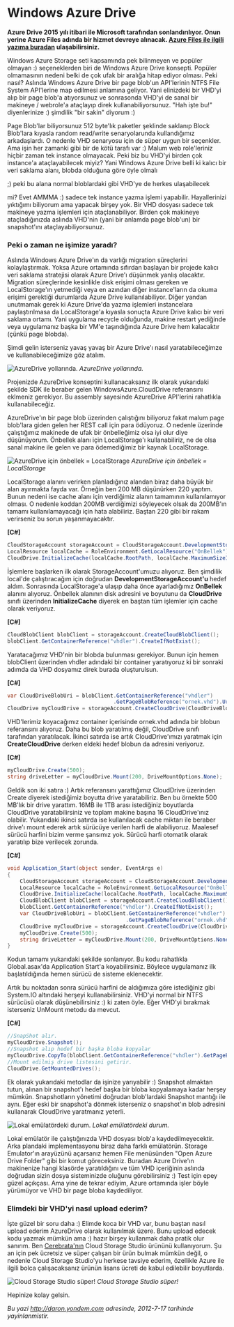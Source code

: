 # Windows Azure Drive 

**Azure Drive 2015 yılı itibari ile Microsoft tarafından
sonlandırılıyor. Onun yerine Azure Files adında bir hizmet devreye
alınacak. [Azure Files ile ilgili yazıma
buradan](http://daron.yondem.com/software/post/Azure_Files_Nedir_Nasil_Kullanilir)
ulaşabilirsiniz.**

Windows Azure Storage seti kapsamında pek bilinmeyen ve popüler olmayan
:) seçeneklerden biri de Windows Azure Drive konsepti. Popüler
olmamasının nedeni belki de çok ufak bir aralığa hitap ediyor olması.
Peki nasıl? Aslında Windows Azure Drive bir page blob'un API'lerinin
NTFS File System API'lerine map edilmesi anlamına geliyor. Yani
elinizdeki bir VHD'yi alıp bir page blob'a atıyorsunuz ve sonrasonda
VHD'yi de sanal bir makineye / webrole'a ataçlayıp direk
kullanabiliyorsunuz. "Hah işte bu!" diyenlerinize :) şimdilik "bir
sakin" diyorum :)

Page Blob'lar biliyorsunuz 512 byte'lık paketler şeklinde saklanıp Block
Blob'lara kıyasla random read/write senaryolarunda kullandığımız
arkadaşlardı. O nedenle VHD senaryosu için de süper uygun bir seçenkler.
Ama işin her zamanki gibi bir de kötü tarafı var :) Malum web
role'leriniz hiçbir zaman tek instance olmayacak. Peki biz bu VHD'yi
birden çok instance'a ataçlayabilecek miyiz? Yani Windows Azure Drive
belli ki kalıcı bir veri saklama alanı, blobda olduğuna göre öyle olmalı

;) peki bu alana normal bloblardaki gibi VHD'ye de herkes ulaşabilecek 

mi? Evet AMMMA :) sadece tek instance yazma işlemi yapabilir.
Hayallerinizi yıktığımı biliyorum ama yapacak birşey yok. Bir VHD
dosyası sadece tek makineye yazma işlemleri için ataçlanabiliyor. Birden
çok makineye ataçladığınızda aslında VHD'nin (yani bir anlamda page
blob'un) bir snapshot'ını ataçlayabiliyorsunuz.

### Peki o zaman ne işimize yaradı?  

Aslında Windows Azure Drive'ın da varlığı migration süreçlerini
kolaylaştırmak. Yoksa Azure ortamında sıfırdan başlayan bir projede
kalıcı veri saklama stratejisi olarak Azure Drive'ı düşünmek yanlış
olacaktır. Migration süreçlerinde kesinlikle disk erişimi olması gereken
ve LocalStorage'ın yetmediği veya en azından diğer instance'ların da
okuma erişimi gerektiği durumlarda Azure Drive kullanılabiliyor. Diğer
yandan unutmamak gerek ki Azure Drive'da yazma işlemleri instancelara
paylaştırılmasa da LocalStorage'a kıyasla sonuçta Azure Drive kalıcı bir
veri saklama ortamı. Yani uygulama recycle olduğunda, makine restart
yediğinde veya uygulamanız başka bir VM'e taşındığında Azure Drive hem
kalacaktır (çünkü page blobda).

Şimdi gelin isterseniz yavaş yavaş bir Azure Drive'ı nasıl
yaratabileceğimze ve kullanabileceğimize göz atalım.

![AzureDrive
yollarında.](media/Windows_Azure_Drive/clouddrive.png)
*AzureDrive yollarında.*

Projenizde AzureDrive konseptini kullanacaksanız ilk olarak yukarıdaki
şekilde SDK ile beraber gelen WindowsAzure.CloudDrive referansını
eklmeniz gerekiyor. Bu assembly sayesinde AzureDrive API'lerini
rahatlıkla kullanabileceğiz.

AzureDrive'ın bir page blob üzerinden çalıştığını biliyoruz fakat malum
page blob'lara giden gelen her REST call için para ödüyoruz. O nedenle
üzerinde çalıştığımız makinede de ufak bir önbelleğimiz olsa iyi olur
diye düşünüyorum. Önbellek alanı için LocalStorage'ı kullanabiliriz, ne
de olsa sanal makine ile gelen ve para ödemediğimiz bir kaynak
LocalStorage.

![AzureDrive için önbellek =
LocalStorage](media/Windows_Azure_Drive/clouddrive2.png)
*AzureDrive için önbellek = LocalStorage*

LocalStorage alanını verirken planladığınız alandan biraz daha büyük bir
alan ayırmakta fayda var. Örneğin ben 200 MB düşünürken 220 yaptım.
Bunun nedeni ise cache alanı için verdiğimiz alanın tamamının
kullanılamıyor olması. O nedenle koddan 200MB verdiğimizi söyleyecek
olsak da 200MB'ın tamamı kullanılamayacağı için hata alabiliriz. Baştan
220 gibi bir rakam verirseniz bu sorun yaşanmayacaktır.

**[C\#]**
```cs
CloudStorageAccount storageAccount = CloudStorageAccount.DevelopmentStorageAccount;
LocalResource localCache = RoleEnvironment.GetLocalResource("OnBellek");
CloudDrive.InitializeCache(localCache.RootPath, localCache.MaximumSizeInMegabytes);
```

İşlemlere başlarken ilk olarak StorageAccount'umuzu alıyoruz. Ben
şimdilik local'de çalıştıracağım için doğrudan
**DevelopmentStorageAccount'u** hedef aldım. Sonrasında LocalStorage'a
ulaşıp daha önce ayarladığımız **OnBellek** alanını alıyoruz. Önbellek
alanının disk adresini ve boyutunu da **CloudDrive** sınıfı üzerinden
**InitializeCache** diyerek en baştan tüm işlemler için cache olarak
veriyoruz.

**[C\#]**
```cs
CloudBlobClient blobClient = storageAccount.CreateCloudBlobClient();
blobClient.GetContainerReference("vhdler").CreateIfNotExist();
```

Yaratacağımız VHD'nin bir blobda bulunması gerekiyor. Bunun için hemen
blobClient üzerinden vhdler adındaki bir container yaratıyoruz ki bir
sonraki adımda da VHD dosyamız direk burada oluşturulsun.

**[C\#]**
```cs
var CloudDriveBlobUri = blobClient.GetContainerReference("vhdler")
                                  .GetPageBlobReference("ornek.vhd").Uri.ToString();
CloudDrive myCloudDrive = storageAccount.CreateCloudDrive(CloudDriveBlobUri);
```

VHD'lerimiz koyacağımız container içerisinde ornek.vhd adında bir blobun
referansını alıyoruz. Daha bu blob yaratılmış değil, CloudDrive sınıfı
tarafından yaratılacak. İkinci satırda ise artık CloudDrive'ımızı
yaratmak için **CreateCloudDrive** derken eldeki hedef blobun da
adresini veriyoruz.

**[C\#]**
```cs
myCloudDrive.Create(500); 
string driveLetter = myCloudDrive.Mount(200, DriveMountOptions.None);
```

Geldik son iki satıra :) Artık referansını yarattığımız CloudDrive
üzerinden Create diyerek istediğimiz boyutta drive yaratabiliriz. Ben bu
örnekte 500 MB'lık bir drive yarattım. 16MB ile 1TB arası istediğiniz
boyutlarda CloudDrive yaratabilirsiniz ve toplam makine başına 16
CloudDrive'ınız olabilir. Yukarıdaki ikinci satırda ise kullanılacak
cache miktarı ile beraber drive'ı mount ederek artık sürücüye verilen
harfi de alabiliyoruz. Maalesef sürücü harfini bizim verme şansımız yok.
Sürücü harfi otomatik olarak yaratılıp bize verilecek zorunda.

**[C\#]**
```cs
void Application_Start(object sender, EventArgs e)
{
    CloudStorageAccount storageAccount = CloudStorageAccount.DevelopmentStorageAccount;
    LocalResource localCache = RoleEnvironment.GetLocalResource("OnBellek");
    CloudDrive.InitializeCache(localCache.RootPath, localCache.MaximumSizeInMegabytes);
    CloudBlobClient blobClient = storageAccount.CreateCloudBlobClient();
    blobClient.GetContainerReference("vhdler").CreateIfNotExist();
    var CloudDriveBlobUri = blobClient.GetContainerReference("vhdler")
                                      .GetPageBlobReference("ornek.vhd").Uri.ToString();
    CloudDrive myCloudDrive = storageAccount.CreateCloudDrive(CloudDriveBlobUri);
    myCloudDrive.Create(500); 
    string driveLetter = myCloudDrive.Mount(200, DriveMountOptions.None);
}
```

Kodun tamamı yukarıdaki şekilde sonlanıyor. Bu kodu rahatlıkla
Global.asax'da Application Start'a koyabilirsiniz. Böylece uygulamanız
ilk başlatıldığında hemen sürücü de sisteme eklenecektir.

Artık bu noktadan sonra sürücü harfini de aldığımıza göre istediğiniz
gibi System.IO altındaki herşeyi kullanabilirsiniz. VHD'yi normal bir
NTFS sürücüsü olarak düşünebilirsiniz :) ki zaten öyle. Eğer VHD'yi
bırakmak isterseniz UnMount metodu da mevcut.

**[C\#]**
```cs
//SnapShot alır.
myCloudDrive.Snapshot();
//Snapshot alıp hedef bir başka bloba kopyalar
myCloudDrive.CopyTo(blobClient.GetContainerReference("vhdler").GetPageBlobReference("kopya.vhd").Uri);
//Mount edilmiş drive listesini getirir.
CloudDrive.GetMountedDrives();
```

Ek olarak yukarıdaki metodlar da işinize yarıyabilir :) Snapshot
almaktan tutun, alınan bir snapshot'ı hedef başka bir bloba kopyalamaya
kadar herşey mümkün. Snapshotların yönetimi doğrudan blob'lardaki
Snapshot mantığı ile aynı. Eğer eski bir snapshot'a dönmek isterseniz o
snapshot'ın blob adresini kullanarak CloudDrive yaratmanız yeterli.

![Lokal emülatördeki
durum.](media/Windows_Azure_Drive/clouddrive3.png)
*Lokal emülatördeki durum.*

Lokal emülatör ile çalıştığınızda VHD dosyası blob'a kaydedilmeyecektir.
Arka plandaki implementasyonu biraz daha farklı emülatörün. Storage
Emulator'ın arayüzünü açarsanız hemen File menüsünden "Open Azure Drive
Folder" gibi bir komut göreceksiniz. Buradan Azure Drive'ın makinenize
hangi klasörde yaratıldığını ve tüm VHD içeriğinin aslında doğrudan
sizin dosya sisteminizde oluğunu görebilirsiniz :) Test için epey güzel
açıkçası. Ama yine de tekrar ediyim, Azure ortamında işler böyle
yürümüyor ve VHD bir page bloba kaydediliyor.

### Elimdeki bir VHD'yi nasıl upload ederim?  

İşte güzel bir soru daha :) Elimde koca bir VHD var, bunu baştan nasıl
upload ederim AzureDrive olarak kullanılmak üzere. Bunu upload edecek
kodu yazmak mümkün ama :) hazır birşey kullanmak daha pratik olur
sanırım. Ben [Cerebrata'nın](http://www.cerebrata.com/) Cloud Storage
Studio ürününü kullanıyorum. Şu an için pek ücretsiz ve süper çalışan
bir ürün bulmak mümkün değil, o nedenle Cloud Storage Studio'yu herkese
tavsiye ederim, özellikle Azure ile ilgili bolca çalışacaksanız ürünün
lisans ücreti de kabul edilebilir boyutlarda.

![Cloud Storage Studio
süper!](media/Windows_Azure_Drive/clouddrive4.png)
*Cloud Storage Studio süper!*

Hepinize kolay gelsin.


*Bu yazi http://daron.yondem.com adresinde, 2012-7-17 tarihinde yayinlanmistir.*